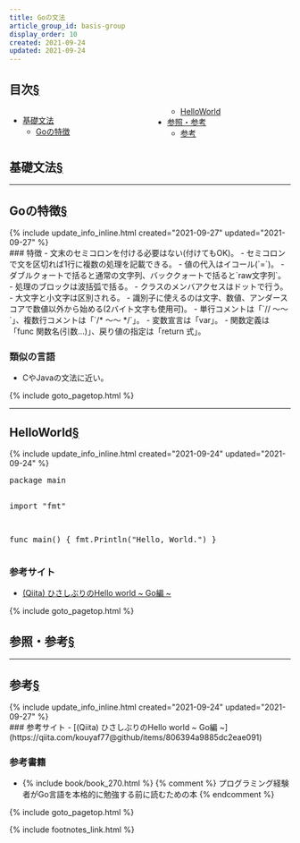 ```yaml
---
title: Goの文法
article_group_id: basis-group
display_order: 10
created: 2021-09-24
updated: 2021-09-24
---
```


## <a name="index">目次</a><a class="heading-anchor-permalink" href="#目次">§</a>

<div style="column-count: 2;">
    <ul id="index_ul">
        <li><a href="#基礎文法">基礎文法</a>
            <ul>
                <li><a href="#Goの特徴">Goの特徴</a></li>
                <li><a href="#HelloWorld">HelloWorld</a></li>
            </ul>
        </li>
        <li><a href="#参照・参考">参照・参考</a>
            <ul>
                <li><a href="#参考">参考</a></li>
            </ul>
        </li>
    </ul>
</div>

## <a name="基礎文法">基礎文法</a><a class="heading-anchor-permalink" href="#基礎文法">§</a>
* * *
## <a name="Goの特徴">Goの特徴</a><a class="heading-anchor-permalink" href="#Goの特徴">§</a>
<div class="chapter-updated">{% include update_info_inline.html created="2021-09-27" updated="2021-09-27" %}</div>
### 特徴
- 文末のセミコロンを付ける必要はない(付けてもOK)。
- セミコロンで文を区切れば1行に複数の処理を記載できる。
- 値の代入はイコール(`=`)。
- ダブルクォートで括ると通常の文字列、バッククォートで括ると`raw文字列`。
- 処理のブロックは波括弧で括る。
- クラスのメンバアクセスはドットで行う。
- 大文字と小文字は区別される。
- 識別子に使えるのは文字、数値、アンダースコアで数値以外から始める(2バイト文字も使用可)。
- 単行コメントは「`// ～～`」、複数行コメントは「`/* ～～ */`」。
- 変数宣言は「var」。
- 関数定義は「func 関数名(引数...)」、戻り値の指定は「return 式」。

### 類似の言語
- CやJavaの文法に近い。

{% include goto_pagetop.html %}

* * *
## <a name="HelloWorld">HelloWorld</a><a class="heading-anchor-permalink" href="#HelloWorld">§</a>
<div class="chapter-updated">{% include update_info_inline.html created="2021-09-24" updated="2021-09-24" %}</div>
<div class="code-box no-title">
<pre>
package main

import "fmt"

func main() {
	fmt.Println("Hello, World.")
}
</pre>
</div>

### 参考サイト
- [(Qiita) ひさしぶりのHello world ~ Go編 ~](https://qiita.com/kouyaf77@github/items/806394a9885dc2eae091)

{% include goto_pagetop.html %}

## <a name="参照・参考">参照・参考</a><a class="heading-anchor-permalink" href="#参照・参考">§</a>
* * *
## <a name="参考">参考</a><a class="heading-anchor-permalink" href="#参考">§</a>
<div class="chapter-updated">{% include update_info_inline.html created="2021-09-24" updated="2021-09-27" %}</div>
### 参考サイト
- [(Qiita) ひさしぶりのHello world ~ Go編 ~](https://qiita.com/kouyaf77@github/items/806394a9885dc2eae091)

### 参考書籍
- {% include book/book_270.html %} {% comment %} プログラミング経験者がGo言語を本格的に勉強する前に読むための本 {% endcomment %}

{% include goto_pagetop.html %}

{% include footnotes_link.html %}
